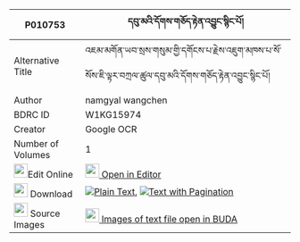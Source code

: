 |P010753|དབུ་མའི་དོགས་གཅོད་རྟེན་འབྱུང་སྙིང་པོ། 
| --- | --- 
|Alternative Title |འཇམ་མགོན་ཡབ་སྲས་གསུམ་གྱི་དགོངས་པ་རྗེས་འཇུག་མཁས་པ་སོ་སོས་ཇི་ལྟར་བཀྲལ་ཚུལ་དབུ་མའི་དོགས་གཅོད་རྟེན་འབྱུང་སྙིང་པོ།
|Author| namgyal wangchen
|BDRC ID | W1KG15974
|Creator | Google OCR
|Number of Volumes| 1
|<img width="25" src="https://img.icons8.com/color/25/000000/edit-property.png">Edit Online| [<img width="25" src="https://avatars.githubusercontent.com/u/45091458?s=200&v=4"> Open in Editor](http://editor.openpecha.org/P010753)
|<img width="25" src="https://img.icons8.com/fluent/48/000000/download-2.png"/>  Download | [![](https://img.icons8.com/color/20/000000/txt.png)Plain Text](https://github.com/Openpecha/P010753/releases/download/v1/uma_i_dokcho_tenjung_nyingpo_plain_P010753.zip), [![](https://img.icons8.com/color/20/000000/txt.png)Text with Pagination](https://github.com/Openpecha/P010753/releases/download/v1/uma_i_dokcho_tenjung_nyingpo_pages_P010753.zip)
|<img width="25" src="https://img.icons8.com/plasticine/100/000000/pictures-folder.png"/>  Source Images | [<img width="25" src="https://library.bdrc.io/icons/BUDA-small.svg"> Images of text file open in BUDA](https://library.bdrc.io/show/bdr:W1KG15974)